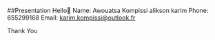 ##Presentation
Hello👋
Name: Awouatsa Kompissi alikson karim
Phone: 655299168
Email: karim.kompissi@outlook.fr

Thank You